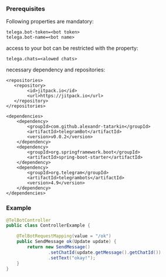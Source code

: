### Prerequisites
 Following properties are mandatory:
```
telega.bot-token=<bot token>
telega.bot-name=<bot name>
```
 access to your bot can be restricted with the property:
```
telega.chats=<alowed chats>
```
 necessary dependency and repositories:
 
    <repositories>
       <repository>
            <id>jitpack.io</id>
            <url>https://jitpack.io</url>
       </repository>
    </repositories>

    <dependencies>
        <dependency>
            <groupId>com.github.alexandr-tatarkin</groupId>
            <artifactId>telegramBot</artifactId>
            <version>v0.0.2</version>
        </dependency>
        <dependency>
            <groupId>org.springframework.boot</groupId>
            <artifactId>spring-boot-starter</artifactId>
        </dependency>
        <dependency>
            <groupId>org.telegram</groupId>
            <artifactId>telegrambots</artifactId>
            <version>4.9</version>
        </dependency>
    </dependencies>


### Example

```java
@TelBotController
public class ControllerExample {

    @TelBotRequestMapping(value = "/ok")
    public SendMessage ok(Update update) {
        return new SendMessage()
                .setChatId(update.getMessage().getChatId())
                .setText("okay!");
    }
}
```
